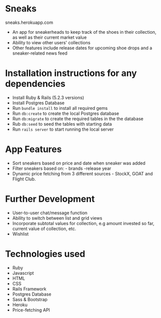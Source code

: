 # Sneaks
sneaks.herokuapp.com

- An app for sneakerheads to keep track of the shoes in their collection, as well as their current market value
- Ability to view other users' collections
- Other features include release dates for upcoming shoe drops and a sneaker-related news feed

# Installation instructions for any dependencies
- Install Ruby & Rails (5.2.3 versions)
- Install Postgres Database
- Run `bundle install` to install all required gems
- Run `db:create` to create the local Postgres database
- Run `db:migrate` to create the required tables in the the database
- Rub `db:seed` to seed the tables with starting data
- Run `rails server` to start running the local server


# App Features
- Sort sneakers based on price and date when sneaker was added
- Filter sneakers based on:
		- brands
		-release year
- Dynamic price fetching from 3 different sources - StockX, GOAT and Flight Club. 


# Further Development
- User-to-user chat/message function
- Ability to switch between list and grid views
- Incorporate  subtotal values for collection, e.g amount invested so far, current value of collection, etc.
- Wishlist

# Technologies used
- Ruby
- Javascript
- HTML
- CSS
- Rails Framework
- Postgres Database
- Sass & Bootstrap
- Heroku
- Price-fetching API
